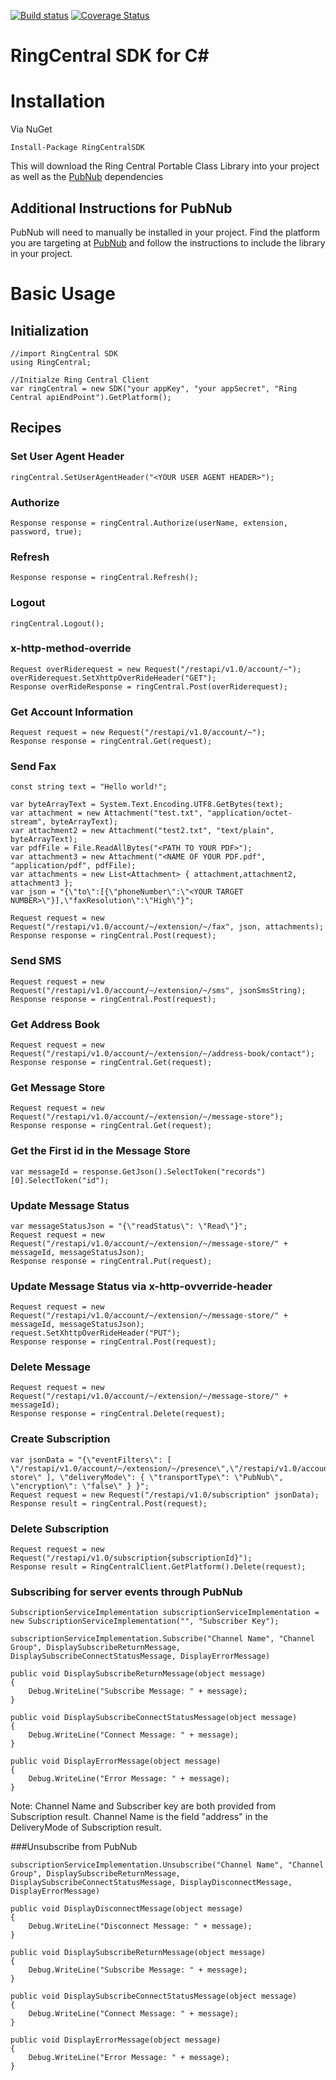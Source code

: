 [![Build status](https://ci.appveyor.com/api/projects/status/ka1g6n869rxw81g4?svg=true)](https://ci.appveyor.com/project/paulzolnierczyk/ringcentral-csharp)
[![Coverage Status](https://coveralls.io/repos/ringcentral/ringcentral-csharp/badge.svg?branch=develop&service=github)](https://coveralls.io/github/ringcentral/ringcentral-csharp?branch=develop)
# RingCentral SDK for C&#35;

# Installation

Via NuGet

```
Install-Package RingCentralSDK 
```

This will download the Ring Central Portable Class Library into your project as well as the [PubNub](https://github.com/pubnub/c-sharp "PubNub") dependencies

## Additional Instructions for PubNub

PubNub will need to manually be installed in your project.  Find the platform you are targeting at [PubNub](https://github.com/pubnub/c-sharp "PubNub") and follow the instructions to include the library in your project.

# Basic Usage

## Initialization

```
//import RingCentral SDK
using RingCentral;
```

```
//Initialze Ring Central Client
var ringCentral = new SDK("your appKey", "your appSecret", "Ring Central apiEndPoint").GetPlatform();
```


## Recipes
### Set User Agent Header
```
ringCentral.SetUserAgentHeader("<YOUR USER AGENT HEADER>");
```

### Authorize
```
Response response = ringCentral.Authorize(userName, extension, password, true);
````

### Refresh
```
Response response = ringCentral.Refresh();
```

### Logout
```
ringCentral.Logout();
```

### x-http-method-override
```
Request overRiderequest = new Request("/restapi/v1.0/account/~");
overRiderequest.SetXhttpOverRideHeader("GET");
Response overRideResponse = ringCentral.Post(overRiderequest);
```

### Get Account Information
```
Request request = new Request("/restapi/v1.0/account/~");
Response response = ringCentral.Get(request);
```

### Send Fax
```
const string text = "Hello world!";

var byteArrayText = System.Text.Encoding.UTF8.GetBytes(text);
var attachment = new Attachment("test.txt", "application/octet-stream", byteArrayText);
var attachment2 = new Attachment("test2.txt", "text/plain", byteArrayText);
var pdfFile = File.ReadAllBytes("<PATH TO YOUR PDF>");
var attachment3 = new Attachment("<NAME OF YOUR PDF.pdf", "application/pdf", pdfFile);
var attachments = new List<Attachment> { attachment,attachment2, attachment3 };
var json = "{\"to\":[{\"phoneNumber\":\"<YOUR TARGET NUMBER>\"}],\"faxResolution\":\"High\"}";

Request request = new Request("/restapi/v1.0/account/~/extension/~/fax", json, attachments);
Response response = ringCentral.Post(request);
```

### Send SMS
```
Request request = new Request("/restapi/v1.0/account/~/extension/~/sms", jsonSmsString);
Response response = ringCentral.Post(request);
```

### Get Address Book
```
Request request = new Request("/restapi/v1.0/account/~/extension/~/address-book/contact");
Response response = ringCentral.Get(request);
```

### Get Message Store
```
Request request = new Request("/restapi/v1.0/account/~/extension/~/message-store");
Response response = ringCentral.Get(request);
```

### Get the First id in the Message Store
```
var messageId = response.GetJson().SelectToken("records")[0].SelectToken("id");
```

### Update Message Status
```
var messageStatusJson = "{\"readStatus\": \"Read\"}";
Request request = new Request("/restapi/v1.0/account/~/extension/~/message-store/" + messageId, messageStatusJson);
Response response = ringCentral.Put(request);
```

### Update Message Status via x-http-ovverride-header
```
Request request = new Request("/restapi/v1.0/account/~/extension/~/message-store/" + messageId, messageStatusJson);
request.SetXhttpOverRideHeader("PUT");
Response response = ringCentral.Post(request);
```

### Delete Message
```
Request request = new Request("/restapi/v1.0/account/~/extension/~/message-store/" + messageId);
Response response = ringCentral.Delete(request);
```

### Create Subscription
```
var jsonData = "{\"eventFilters\": [ \"/restapi/v1.0/account/~/extension/~/presence\",\"/restapi/v1.0/account/~/extension/~/message-store\" ], \"deliveryMode\": { \"transportType\": \"PubNub\", \"encryption\": \"false\" } }";
Request request = new Request("/restapi/v1.0/subscription" jsonData);
Response result = ringCentral.Post(request);
```

### Delete Subscription
```
Request request = new Request("/restapi/v1.0/subscription{subscriptionId}");
Response result = RingCentralClient.GetPlatform().Delete(request);
```

### Subscribing for server events through PubNub
```
SubscriptionServiceImplementation subscriptionServiceImplementation = new SubscriptionServiceImplementation("", "Subscriber Key");

subscriptionServiceImplementation.Subscribe("Channel Name", "Channel Group", DisplaySubscribeReturnMessage,  DisplaySubscribeConnectStatusMessage, DisplayErrorMessage)

public void DisplaySubscribeReturnMessage(object message)
{
	Debug.WriteLine("Subscribe Message: " + message);
}

public void DisplaySubscribeConnectStatusMessage(object message)
{
	Debug.WriteLine("Connect Message: " + message);
}

public void DisplayErrorMessage(object message)
{
	Debug.WriteLine("Error Message: " + message);
}
```

Note: Channel Name and Subscriber key are both provided from Subscription result. Channel Name is the field "address" in the DeliveryMode of Subscription result.  

###Unsubscribe from PubNub 
```
subscriptionServiceImplementation.Unsubscribe("Channel Name", "Channel Group", DisplaySubscribeReturnMessage, DisplaySubscribeConnectStatusMessage, DisplayDisconnectMessage, DisplayErrorMessage)

public void DisplayDisconnectMessage(object message)
{
	Debug.WriteLine("Disconnect Message: " + message);
}

public void DisplaySubscribeReturnMessage(object message)
{
	Debug.WriteLine("Subscribe Message: " + message);
}

public void DisplaySubscribeConnectStatusMessage(object message)
{
	Debug.WriteLine("Connect Message: " + message);
}

public void DisplayErrorMessage(object message)
{
	Debug.WriteLine("Error Message: " + message);
}
```






